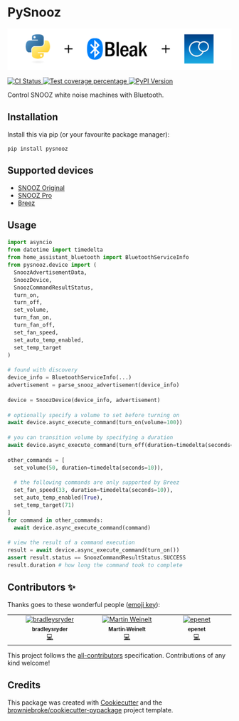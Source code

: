 # PySnooz

<p align="center">
  <img src="header.svg" alt="Python Language + Bleak API + SNOOZ White Noise Machine" />
</p>

<p>
  <a href="https://github.com/AustinBrunkhorst/pysnooz/actions?query=workflow%3ACI">
    <img src="https://img.shields.io/github/actions/workflow/status/AustinBrunkhorst/pysnooz/ci.yml?branch=main&label=build&logo=github&style=flat&colorA=000000&colorB=000000" alt="CI Status" >
  </a>
  <a href="https://codecov.io/gh/AustinBrunkhorst/pysnooz">
    <img src="https://img.shields.io/codecov/c/github/AustinBrunkhorst/pysnooz.svg?logo=codecov&logoColor=fff&style=flat&colorA=000000&colorB=000000" alt="Test coverage percentage">
  </a>
  <a href="https://pypi.org/project/pysnooz/">
    <img src="https://img.shields.io/pypi/v/pysnooz.svg?logo=python&logoColor=fff&style=flat&colorA=000000&colorB=000000" alt="PyPI Version">
  </a>
</p>

Control SNOOZ white noise machines with Bluetooth.

## Installation

Install this via pip (or your favourite package manager):

`pip install pysnooz`

## Supported devices

- [SNOOZ Original](https://getsnooz.com/products/snooz-white-noise-machine)
- [SNOOZ Pro](https://getsnooz.com/products/snooz-pro-white-noise-machine)
- [Breez](https://getsnooz.com/products/snooz-breez-smart-bedroom-fan-sound-machine)

## Usage

```python
import asyncio
from datetime import timedelta
from home_assistant_bluetooth import BluetoothServiceInfo
from pysnooz.device import (
  SnoozAdvertisementData,
  SnoozDevice,
  SnoozCommandResultStatus,
  turn_on,
  turn_off,
  set_volume,
  turn_fan_on,
  turn_fan_off,
  set_fan_speed,
  set_auto_temp_enabled,
  set_temp_target
)

# found with discovery
device_info = BluetoothServiceInfo(...)
advertisement = parse_snooz_advertisement(device_info)

device = SnoozDevice(device_info, advertisement)

# optionally specify a volume to set before turning on
await device.async_execute_command(turn_on(volume=100))

# you can transition volume by specifying a duration
await device.async_execute_command(turn_off(duration=timedelta(seconds=10)))

other_commands = [
  set_volume(50, duration=timedelta(seconds=10)),

  # the following commands are only supported by Breez
  set_fan_speed(33, duration=timedelta(seconds=10)),
  set_auto_temp_enabled(True),
  set_temp_target(71)
]
for command in other_commands:
  await device.async_execute_command(command)

# view the result of a command execution
result = await device.async_execute_command(turn_on())
assert result.status == SnoozCommandResultStatus.SUCCESS
result.duration # how long the command took to complete
```

## Contributors ✨

Thanks goes to these wonderful people ([emoji key](https://allcontributors.org/docs/en/emoji-key)):

<!-- prettier-ignore-start -->
<!-- ALL-CONTRIBUTORS-LIST:START - Do not remove or modify this section -->
<!-- prettier-ignore-start -->
<!-- markdownlint-disable -->
<table>
  <tbody>
    <tr>
      <td align="center" valign="top" width="14.28%"><a href="https://github.com/bradleysryder"><img src="https://avatars.githubusercontent.com/u/39577543?v=4?s=80" width="80px;" alt="bradleysryder"/><br /><sub><b>bradleysryder</b></sub></a><br /><a href="https://github.com/AustinBrunkhorst/pysnooz/commits?author=bradleysryder" title="Code">💻</a></td>
      <td align="center" valign="top" width="14.28%"><a href="https://github.com/mweinelt"><img src="https://avatars.githubusercontent.com/u/131599?v=4?s=80" width="80px;" alt="Martin Weinelt"/><br /><sub><b>Martin Weinelt</b></sub></a><br /><a href="https://github.com/AustinBrunkhorst/pysnooz/commits?author=mweinelt" title="Code">💻</a></td>
      <td align="center" valign="top" width="14.28%"><a href="https://github.com/epenet"><img src="https://avatars.githubusercontent.com/u/6771947?v=4?s=80" width="80px;" alt="epenet"/><br /><sub><b>epenet</b></sub></a><br /><a href="https://github.com/AustinBrunkhorst/pysnooz/commits?author=epenet" title="Code">💻</a></td>
    </tr>
  </tbody>
</table>

<!-- markdownlint-restore -->
<!-- prettier-ignore-end -->

<!-- ALL-CONTRIBUTORS-LIST:END -->
<!-- prettier-ignore-end -->

This project follows the [all-contributors](https://github.com/all-contributors/all-contributors) specification. Contributions of any kind welcome!

## Credits

This package was created with
[Cookiecutter](https://github.com/audreyr/cookiecutter) and the
[browniebroke/cookiecutter-pypackage](https://github.com/browniebroke/cookiecutter-pypackage)
project template.
